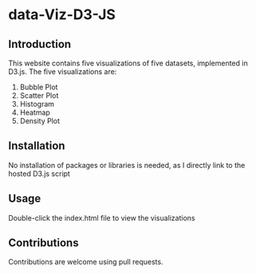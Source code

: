 # data-Viz-D3-JS

## Introduction
This website contains five visualizations of five datasets, implemented in D3.js. The five visualizations are:
1. Bubble Plot
2. Scatter Plot
3. Histogram
4. Heatmap
5. Density Plot

## Installation
No installation of packages or libraries is needed, as I directly link to the hosted D3.js script

## Usage
Double-click the index.html file to view the visualizations

## Contributions
Contributions are welcome using pull requests.
